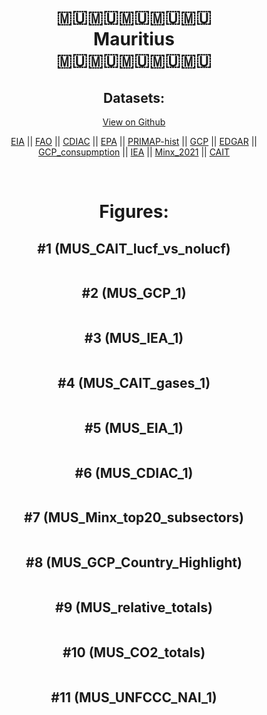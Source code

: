 
<center>
<h1 align="center">
🇲🇺🇲🇺🇲🇺🇲🇺🇲🇺
<br>
Mauritius
<br>
🇲🇺🇲🇺🇲🇺🇲🇺🇲🇺
</h1>
<h2>Datasets:</h2>
<p><a href="https://github.com/dquintani/GreenhouseData/tree/master/country_data/MUS_Mauritius/data">View on Github</a>
<br></p><p><a href="data/MUS_EIA.csv">EIA</a> || <a href="data/MUS_FAO.csv">FAO</a> || <a href="data/MUS_CDIAC.csv">CDIAC</a> || <a href="data/MUS_EPA.csv">EPA</a> || <a href="data/MUS_PRIMAP-hist.csv">PRIMAP-hist</a> || <a href="data/MUS_GCP.csv">GCP</a> || <a href="data/MUS_EDGAR.csv">EDGAR</a> || <a href="data/MUS_GCP_consupmption.csv">GCP_consupmption</a> || <a href="data/MUS_IEA.csv">IEA</a> || <a href="data/MUS_Minx_2021.csv">Minx_2021</a> || <a href="data/MUS_CAIT.csv">CAIT</a></p><p><br></p>
<h1>Figures:</h1><h2>#1 (MUS_CAIT_lucf_vs_nolucf)</h2>
<p><img alt="" src="figures/MUS_CAIT_lucf_vs_nolucf.png" /></p><h2>#2 (MUS_GCP_1)</h2>
<p><img alt="" src="figures/MUS_GCP_1.png" /></p><h2>#3 (MUS_IEA_1)</h2>
<p><img alt="" src="figures/MUS_IEA_1.png" /></p><h2>#4 (MUS_CAIT_gases_1)</h2>
<p><img alt="" src="figures/MUS_CAIT_gases_1.png" /></p><h2>#5 (MUS_EIA_1)</h2>
<p><img alt="" src="figures/MUS_EIA_1.png" /></p><h2>#6 (MUS_CDIAC_1)</h2>
<p><img alt="" src="figures/MUS_CDIAC_1.png" /></p><h2>#7 (MUS_Minx_top20_subsectors)</h2>
<p><img alt="" src="figures/MUS_Minx_top20_subsectors.png" /></p><h2>#8 (MUS_GCP_Country_Highlight)</h2>
<p><img alt="" src="figures/MUS_GCP_Country_Highlight.png" /></p><h2>#9 (MUS_relative_totals)</h2>
<p><img alt="" src="figures/MUS_relative_totals.png" /></p><h2>#10 (MUS_CO2_totals)</h2>
<p><img alt="" src="figures/MUS_CO2_totals.png" /></p><h2>#11 (MUS_UNFCCC_NAI_1)</h2>
<p><img alt="" src="figures/MUS_UNFCCC_NAI_1.png" /></p>